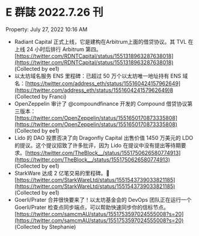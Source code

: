 # E 群誌 2022.7.26 刊

Property: July 27, 2022 10:16 AM

- Radiant Capital 正式上线，它是建构在Arbitrum上面的借贷协议。其 TVL 在上线 24 小时后排行 Arbitrum 第四。[https://twitter.com/RDNTCapital/status/1551318963287638018](https://twitter.com/RDNTCapital/status/1551318963287638018) (Collected by ee1)
- 以太坊域名服务 ENS 里程碑：已超过 50 万个以太坊唯一地址持有 ENS 域名：[https://twitter.com/address_eth/status/155160424157962649](https://twitter.com/address_eth/status/155160424157962649)8 (Collected by Franci)
- OpenZeppelin 审计了 @compoundfinance 开发的 Compound 借贷协议第三版本：[https://twitter.com/OpenZeppelin/status/1551650170873335808](https://twitter.com/OpenZeppelin/status/1551650170873335808) (Collected by ee1)
- Lido 的 DAO 投票否决了向 Dragonfly Capital 出售价值 1450 万美元的 LDO 的提议。这个提议招致了许多批评，因为 Lido 在提议中没有提出等待期要求。[https://twitter.com/TheBlock__/status/1551750626580774913](https://twitter.com/TheBlock__/status/1551750626580774913) (Collected by ee1)
- StarkWare 达成 2 亿笔交易的里程碑。👏 [https://twitter.com/StarkWareLtd/status/1551543739033821185](https://twitter.com/StarkWareLtd/status/1551543739033821185) (Collected by ee1)
- Goerli/Prater 合并很快要来了！以太坊基金会的 DevOps 团队正在运行一个 Goerli/Prater 检查点同步端点，可以帮助快速同步你的信标节点。[https://twitter.com/samcmAU/status/1551753597024555008?s=20](https://twitter.com/samcmAU/status/1551753597024555008?s=20) (Collected by Stephanie)